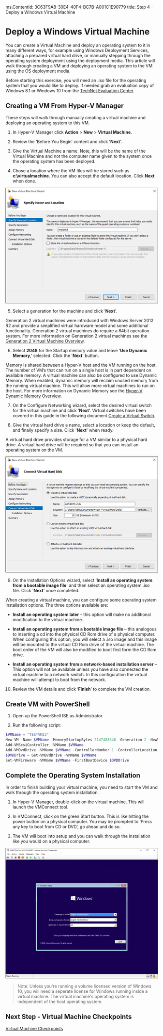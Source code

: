 ms.ContentId: 3C63F9A8-30E4-40F4-BC7B-A001C1E90779
title: Step 4 - Deploy a Windows Virtual Machine

# Deploy a Windows Virtual Machine

You can create a Virtual Machine and deploy an operating system to it in many different ways, for example using Windows Deployment Services, attaching a prepared virtual hard drive, or manually stepping through the operating system deployment using the deployment media. This article will walk through creating a VM and deploying an operating system to the VM using the OS deployment media.

Before starting this exercise, you will need an .iso file for the operating system that you would like to deploy. If needed grab an evaluation copy of Windows 8.1 or Windows 10 from the [TechNet Evaluation Center](http://www.microsoft.com/en-us/evalcenter/).

## Creating a VM From Hyper-V Manager
These steps will walk through manually creating a virtual machine and deploying an operating system to this VM.

1. In Hyper-V Manager click **Action** > **New** > **Virtual Machine**.

2. Review the ‘Before You Begin’ content and click '**Next**'. 

3. Give the Virtual Machine a name. Note, this will be the name of the Virtual Machine and not the computer name given to the system once the operating system has been deployed.

4. Chose a location where the VM files will be stored such as **c:\virtualmachine**. You can also accept the default location. Click **Next** when done.
	
  ![](media/new_vm_upd.png)

5. Select a generation for the machine and click ‘**Next**’.  

  Generation 2 virtual machines were introduced with Windows Server 2012 R2 and provide a simplified virtual hardware model and some additional functionality. Generation 2 virtual machines do require a 64bit operation system. For more information on Generation 2 virtual machines see the [Generation 2 Virtual Machine Overview](https://technet.microsoft.com/en-us/library/dn282285.aspx).

6. Select **2048** for the Startup memory value and leave ‘**Use Dynamic Memory**,’ selected. Click the '**Next**' button.  

  Memory is shared between a Hyper-V host and the VM running on the host. The number of VM’s that can run on a single host is in part dependent on available memory. A virtual machine can also be configured to use Dynamic Memory. When enabled, dynamic memory will reclaim unused memory from the running virtual machine. This will allow more virtual machines to run on the host. For more information on Dynamic Memory see the [Hyper-V Dynamic Memory Overview](https://technet.microsoft.com/en-us/library/hh831766.aspx).

7. On the Configure Networking wizard, select the desired virtual switch for the virtual machine and click '**Next**'. Virtual switches have been covered in this guide in the following document [Create a Virtual Switch](walkthrough_virtual_switch.md).

8. Give the virtual hard drive a name, select a location or keep the default, and finally specify a size. Click '**Next**' when ready.

  A virtual hard drive provides storage for a VM similar to a physical hard drive. A virtual hard drive will be required so that you can install an operating system on the VM.
  
  ![](media/new_vhd_upd.png)  

9. On the Installation Options wizard, select ‘**Install an operating system from a bootable image file**' and then select an operating system .iso file. Click '**Next**' once completed.

  When creating a virtual machine, you can configure some operating system installation options. The three options available are:

  - **Install an operating system later** – this option will make no additional modification to the virtual machine.

  - **Install an operating system from a bootable image file** – this analogous to inserting a cd into the physical CD Rom drive of a physical computer. When configuring this option, you will select a .iso image and this image will be mounted to the virtual CD Rom drive of the virtual machine. The boot order of the VM will also be modified to boot first form the CD Rom drive.

  - **Install an operating system from a network-based installation server** – This option will not be available unless you have also connected the virtual machine to a network switch. In this configuration the virtual machine will attempt to boot from the network.
  
10. Review the VM details and click ‘**Finish**’ to complete the VM creation.

## Create VM with PowerShell

1. Open up the PowerShell ISE as Administrator.

2. Run the following script:

  ```powershell
$VMName = "TESTVM23"
New-VM -Name $VMName -MemoryStartupBytes 2147483648 -Generation 2 -NewVHDPath "D:\Virtual Machines\$VMName\$VMName.vhdx" -NewVHDSizeBytes 53687091200 -Path "D:\Virtual Machines\$VMName" -SwitchName 'External VM Switch'
Add-VMScsiController -VMName $VMName
Add-VMDvdDrive -VMName $VMName -ControllerNumber 1 -ControllerLocation 0 -Path 'C:\Users\Administrator\Desktop\en_windows_10_enterprise_x64_dvd_6851151.iso'
$DVDDrive = Get-VMDvdDrive -VMName $VMName
Set-VMFirmware -VMName $VMName -FirstBootDevice $DVDDrive
  ```
  
## Complete the Operating System Installation

In order to finish building your virtual machine, you need to start the VM and walk through the operating system installation.

1. In Hyper-V Manager, double-click on the virtual machine. This will launch the VMConnect tool.

2. In VMConnect, click on the green Start button. This is like hitting the power button on a physical computer. You may be prompted to ‘Press any key to boot from CD or DVD’, go ahead and do so.

3. The VM will boot into setup and you can walk through the installation like you would on a physical computer.

  ![](media/OSDeploy_upd.png) 

> Note: Unless you're running a volume licensed version of Windows 10, you will need a seperate license for Windows running inside a virtual machine. The virtual machine's operating system is independent of the host operating system.

## Next Step - Virtual Machine Checkpoints
[Virtual Machine Checkpoints](walkthrough_checkpoints.md)